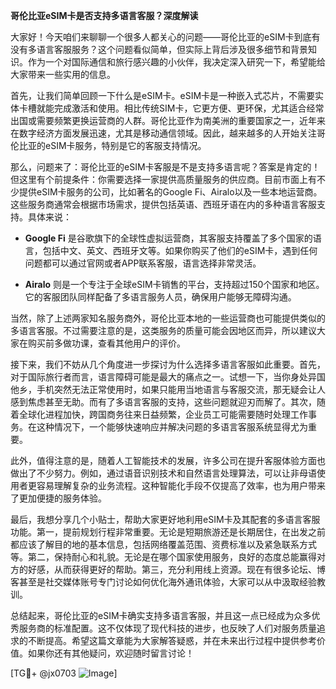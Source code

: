 **哥伦比亚eSIM卡是否支持多语言客服？深度解读**

大家好！今天咱们来聊聊一个很多人都关心的问题——哥伦比亚的eSIM卡到底有没有多语言客服服务？这个问题看似简单，但实际上背后涉及很多细节和背景知识。作为一个对国际通信和旅行感兴趣的小伙伴，我决定深入研究一下，希望能给大家带来一些实用的信息。

首先，让我们简单回顾一下什么是eSIM卡。eSIM卡是一种嵌入式芯片，不需要实体卡槽就能完成激活和使用。相比传统SIM卡，它更方便、更环保，尤其适合经常出国或需要频繁更换运营商的人群。哥伦比亚作为南美洲的重要国家之一，近年来在数字经济方面发展迅速，尤其是移动通信领域。因此，越来越多的人开始关注哥伦比亚的eSIM卡服务，特别是它的客服支持情况。

那么，问题来了：哥伦比亚的eSIM卡客服是不是支持多语言呢？答案是肯定的！但这里有个前提条件：你需要选择一家提供高质量服务的供应商。目前市面上有不少提供eSIM卡服务的公司，比如著名的Google Fi、Airalo以及一些本地运营商。这些服务商通常会根据市场需求，提供包括英语、西班牙语在内的多种语言客服支持。具体来说：

- **Google Fi** 是谷歌旗下的全球性虚拟运营商，其客服支持覆盖了多个国家的语言，包括中文、英文、西班牙文等。如果你购买了他们的eSIM卡，遇到任何问题都可以通过官网或者APP联系客服，语言选择非常灵活。
  
- **Airalo** 则是一个专注于全球eSIM卡销售的平台，支持超过150个国家和地区。它的客服团队同样配备了多语言服务人员，确保用户能够无障碍沟通。

当然，除了上述两家知名服务商外，哥伦比亚本地的一些运营商也可能提供类似的多语言客服。不过需要注意的是，这类服务的质量可能会因地区而异，所以建议大家在购买前多做功课，查看其他用户的评价。

接下来，我们不妨从几个角度进一步探讨为什么选择多语言客服如此重要。首先，对于国际旅行者而言，语言障碍可能是最大的痛点之一。试想一下，当你身处异国他乡，手机突然无法正常使用时，如果只能用当地语言与客服交流，那无疑会让人感到焦虑甚至无助。而有了多语言客服的支持，这些问题就迎刃而解了。其次，随着全球化进程加快，跨国商务往来日益频繁，企业员工可能需要随时处理工作事务。在这种情况下，一个能够快速响应并解决问题的多语言客服系统显得尤为重要。

此外，值得注意的是，随着人工智能技术的发展，许多公司在提升客服体验方面也做出了不少努力。例如，通过语音识别技术和自然语言处理算法，可以让非母语使用者更容易理解复杂的业务流程。这种智能化手段不仅提高了效率，也为用户带来了更加便捷的服务体验。

最后，我想分享几个小贴士，帮助大家更好地利用eSIM卡及其配套的多语言客服功能。第一，提前规划行程非常重要。无论是短期旅游还是长期居住，在出发之前都应该了解目的地的基本信息，包括网络覆盖范围、资费标准以及紧急联系方式等。第二，保持耐心和礼貌。无论是在哪个国家使用服务，良好的态度总能赢得对方的好感，从而获得更好的帮助。第三，充分利用线上资源。现在有很多论坛、博客甚至是社交媒体账号专门讨论如何优化海外通讯体验，大家可以从中汲取经验教训。

总结起来，哥伦比亚的eSIM卡确实支持多语言客服，并且这一点已经成为众多优秀服务商的标准配置。这不仅体现了现代科技的进步，也反映了人们对服务质量追求的不断提高。希望这篇文章能为大家解答疑惑，并在未来出行过程中提供参考价值。如果你还有其他疑问，欢迎随时留言讨论！

[TG💪+ @jx0703 ![Image](https://github.com/user-attachments/assets/dbca1d08-cadb-493c-b0ec-ad6f7a83f270)]